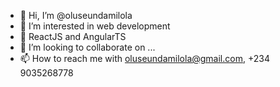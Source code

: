 - 👋 Hi, I’m @oluseundamilola
- 👀 I’m interested in web development
- 🌱 ReactJS and AngularTS
- 💞️ I’m looking to collaborate on ...
- 📫 How to reach me with oluseundamilola@gmail.com, +234 9035268778

<!---
oluseundamilola/oluseundamilola is a ✨ special ✨ repository because its `README.md` (this file) appears on your GitHub profile.
You can click the Preview link to take a look at your changes.
--->
